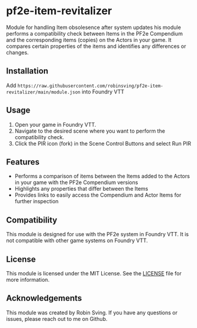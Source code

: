 # pf2e-item-revitalizer
Module for handling Item obsolesence after system updates
his module performs a compatibility check between Items in the PF2e Compendium and the corresponding items (copies) on the Actors in your game.
It compares certain properties of the items and identifies any differences or changes.

## Installation

Add `https://raw.githubusercontent.com/robinsving/pf2e-item-revitalizer/main/module.json` into Foundry VTT

## Usage

1. Open your game in Foundry VTT.
2. Navigate to the desired scene where you want to perform the compatibility check.
3. Click the PIR icon (fork) in the Scene Control Buttons and select Run PIR

## Features

- Performs a comparison of items between the Items added to the Actors in your game with the PF2e Compendium versions
- Highlights any properties that differ between the Items
- Provides links to easily access the Compendium and Actor Items for further inspection

## Compatibility

This module is designed for use with the PF2e system in Foundry VTT. It is not compatible with other game systems on Foundry VTT.

## License

This module is licensed under the MIT License. See the [LICENSE](LICENSE) file for more information.

## Acknowledgements

This module was created by Robin Sving. If you have any questions or issues, please reach out to me on Github.
